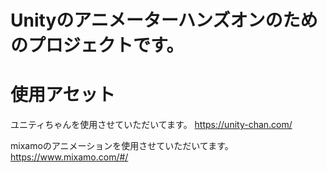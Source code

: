 # Unityのアニメーターハンズオンのためのプロジェクトです。
# 使用アセット
ユニティちゃんを使用させていただいてます。
https://unity-chan.com/

mixamoのアニメーションを使用させていただいてます。
https://www.mixamo.com/#/
